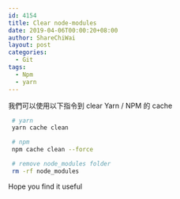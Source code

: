 ```yaml
---
id: 4154
title: Clear node-modules
date: 2019-04-06T00:00:20+08:00
author: ShareChiWai
layout: post
categories:
  - Git
tags:
  - Npm
  - yarn
---
```


我們可以使用以下指令到 clear Yarn / NPM 的 cache

```bash
 # yarn
 yarn cache clean

 # npm
 npm cache clean --force

 # remove node_modules folder
 rm -rf node_modules
```

Hope you find it useful
